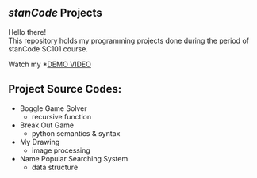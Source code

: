 ## *stanCode* Projects
Hello there!\
This repository holds my programming projects done during the period of stanCode SC101 course.

Watch my *[DEMO VIDEO](https://drive.google.com/drive/folders/1Gi3bn9qPW_gR0ISyGzVPLd5Bztdvd7rF?fbclid=IwAR36BW3v_bHn-Idsh-0_ROSWLwrXOzoervZId25OOzH2LX4b6FCGDfULdDg)

## Project Source Codes:
* Boggle Game Solver
  * recursive function 
* Break Out Game
  * python semantics & syntax
* My Drawing
  * image processing
* Name Popular Searching System 
  * data structure 
